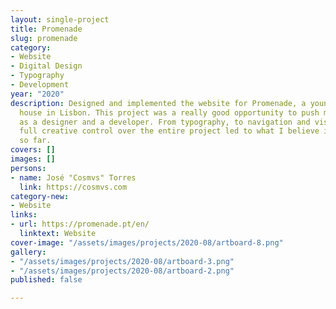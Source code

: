 ```yaml
---
layout: single-project
title: Promenade
slug: promenade
category:
- Website
- Digital Design
- Typography
- Development
year: "2020"
description: Designed and implemented the website for Promenade, a young film production
  house in Lisbon. This project was a really good opportunity to push my skills both
  as a designer and a developer. From typography, to navigation and visuals, having
  full creative control over the entire project led to what I believe is my best work
  so far.
covers: []
images: []
persons:
- name: José "Cosmvs" Torres
  link: https://cosmvs.com
category-new:
- Website
links:
- url: https://promenade.pt/en/
  linktext: Website
cover-image: "/assets/images/projects/2020-08/artboard-8.png"
gallery:
- "/assets/images/projects/2020-08/artboard-3.png"
- "/assets/images/projects/2020-08/artboard-2.png"
published: false

---
```

